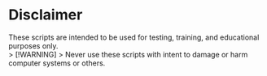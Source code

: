 <h1>Disclaimer</h1>
These scripts are intended to be used for testing, training, and educational purposes only.<br>
> [!WARNING]
> Never use these scripts with intent to damage or harm computer systems or others.
